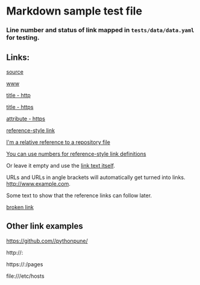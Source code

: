 # Markdown sample  test file
### Line number and status of link mapped in `tests/data/data.yaml` for testing.
## Links:
[source](https://github.com/adam-p/markdown-here/wiki/Markdown-Cheatsheet#links)

[www](www.google.com)

[title - http](http://www.google.com "Google's Homepage")

[title - https](https://www.google.com "Google's Homepage")

[attribute - https](https://github.com/pythonpune/linkstatus)

[reference-style link][Arbitrary case-insensitive reference text]

[I'm a relative reference to a repository file](../../LICENSE)

[You can use numbers for reference-style link definitions][1]


Or leave it empty and use the [link text itself].

URLs and URLs in angle brackets will automatically get turned into links.
http://www.example.com.

Some text to show that the reference links can follow later.

[arbitrary case-insensitive reference text]: https://www.mozilla.org

[1]: http://slashdot.org

[link text itself]: http://www.example.com

[broken link](https://github.com/pythonpune/linkcheck)


## Other link examples

https://github.com//pythonpune/

http://<hostname>:<port>

https://<hostname>:<port>/pages

file:///etc/hosts
